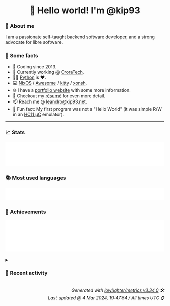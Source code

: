 <!-- README template, populated using this action:
     https://github.com/kip93/kip93/blob/main/.github/workflows/readme.yml. -->

<h1 align="center">👋 Hello world! I'm @kip93</h1> <!-- LOGIN => username -->

### 👤 About me

I am a passionate self-taught backend software developer, and a strong advocate for libre software.


### 💬 Some facts

* 📅 Coding since 2013.
* 💼 Currently working @ [OroraTech](https://ororatech.com/).
* 👨‍💻 [Python](https://github.com/search?q=user%3Akip93&l=python) is ❤️. <!-- LOGIN => username -->
* 💻 [NixOS](https://github.com/NixOS/) /
     [Awesome](https://github.com/awesomeWM/) /
     [kitty](https://github.com/kovidgoyal/kitty/) /
     [xonsh](https://github.com/xonsh/).
* 🌐 I have a [portfolio website](https://kip93.net/) with some more information.
* 📝 Checkout my [résumé](https://kip93.net/resume/) for even more detail.
* 📫 Reach me @ [leandro@kip93.net](mailto:leandro@kip93.net).
* 🎲 Fun fact: My first program was not a "Hello World" (it was simple R/W in an [HC11 µC](https://en.wikipedia.org/wiki/68HC11) emulator).


-----------------------------------------------------------------------------------------------------------------------


### 📈 Stats

![](./stats.svg)


### 📚 Most used languages <!-- by percentage, in decreasing order -->

![](./languages.svg)


### 🏅 Achievements

![](./achievements.svg)


<details> <!-- Last activity -->
<!-- Almost verbatim copy of https://github.com/lowlighter/metrics/blob/latest/source/templates/markdown/partials/activity.ejs, but restructured to be foldable. -->
<summary><h3>📰 Recent activity</h3></summary>

* 🔍 Reviewed [#287984 pablodraw: init at 3.3.13-beta](https://github.com/NixOS/nixpkgs/pull/287984) in [NixOS/nixpkgs](https://github.com/NixOS/nixpkgs)
  * *On 4 Mar 2024, 09:31:11*
* 💬 Commented on [#293139 pablodraw: init at 3.3.13-beta](https://github.com/NixOS/nixpkgs/issues/293139) from [NixOS/nixpkgs](https://github.com/NixOS/nixpkgs)
  * *On 4 Mar 2024, 01:48:31*
* 💬 Commented on [#293139 pablodraw: init at 3.3.13-beta](https://github.com/NixOS/nixpkgs/issues/293139) from [NixOS/nixpkgs](https://github.com/NixOS/nixpkgs)
  * *On 4 Mar 2024, 01:47:58*
  * *On 4 Mar 2024, 01:45:30*
</details>


<h6 align="right"><em>
    Generated with <a href="https://github.com/lowlighter/metrics/tree/latest/">lowlighter/metrics v3.34.0</a> 🛠️<br> <!-- VERSION => MAJOR.minor.patch -->
    Last updated @ 4 Mar 2024, 19:47:54 / All times UTC ⌚ <!-- meta.generated => DD/MM/YYYY, hh:mm -->
</em></h6>
